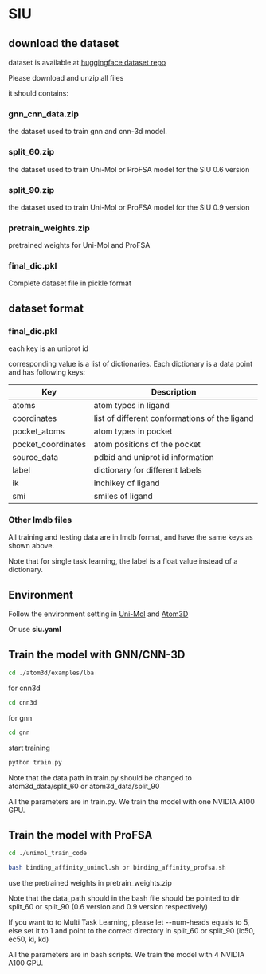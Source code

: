 # SIU


## download the dataset

dataset is available at [huggingface dataset repo](https://huggingface.co/datasets/bgao95/SIU)

Please download and unzip all files

it should contains:

### gnn_cnn_data.zip 

the dataset used to train gnn and cnn-3d model. 

### split_60.zip

the dataset used to train Uni-Mol or ProFSA model for the SIU 0.6 version

### split_90.zip

the dataset used to train Uni-Mol or ProFSA model for the SIU 0.9 version

### pretrain_weights.zip

pretrained weights for Uni-Mol and ProFSA

### final_dic.pkl

Complete dataset file in pickle format



## dataset format

### final_dic.pkl

each key is an uniprot id

corresponding value is a list of dictionaries. Each dictionary is a data point and has following keys:

| Key      | Description     |
|----------------|----------------|
| atoms  | atom types in ligand  |
| coordinates |  list of different conformations of the ligand |
|  pocket_atoms| atom types in pocket |
|  pocket_coordinates | atom positions of the pocket |
|  source_data |  pdbid and uniprot id information |
|  label |  dictionary for different labels |
|  ik |  inchikey of ligand |
|  smi |  smiles of ligand |



### Other lmdb files

All training and testing data are in lmdb format, and have the same keys as shown above.

Note that for single task learning, the label is a float value instead of a dictionary.




## Environment

Follow the environment setting in [Uni-Mol](https://github.com/dptech-corp/Uni-Mol) and [Atom3D](https://github.com/drorlab/atom3d)

Or use **siu.yaml**

## Train the model with GNN/CNN-3D


```bash
cd ./atom3d/examples/lba
```

for cnn3d

```bash
cd cnn3d 
```

for gnn

```bash
cd gnn 
```

start training
```bash
python train.py

```

Note that the data path in train.py should be changed to atom3d_data/split_60 or atom3d_data/split_90


All the parameters are in train.py. We train the model with one NVIDIA A100 GPU.  


## Train the model with ProFSA

```bash
cd ./unimol_train_code

bash binding_affinity_unimol.sh or binding_affinity_profsa.sh

```

use the pretrained weights in pretrain_weights.zip


Note that the data_path should in the bash file should be pointed to dir split_60 or split_90 (0.6 version and 0.9 version respectively)

If you want to to Multi Task Learning, please let --num-heads equals to 5, else set it to 1 and point to the correct directory in split_60 or split_90 (ic50, ec50, ki, kd)


All the parameters are in bash scripts. We train the model with 4 NVIDIA A100 GPU.  
